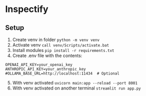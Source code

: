 # Inspectify


## Setup

1. Create venv in folder ```python -m venv venv```
2. Activate venv ```call venv/Scripts/activate.bat```
3. Install modules ```pip install -r requirements.txt```
4. Create .env file with the contents:
```
OPENAI_API_KEY=your_openai_key
ANTHROPIC_API_KEY=your_anthropic_key
#OLLAMA_BASE_URL=http://localhost:11434  # Optional
```
5. With venv activated ```uvicorn main:app --reload --port 8001```
6. With venv activated on another terminal ```streamlit run app.py```